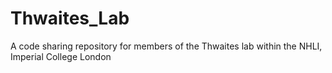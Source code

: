# Thwaites_Lab
A code sharing repository for members of the Thwaites lab within the NHLI, Imperial College London
